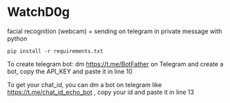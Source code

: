 # WatchD0g
facial recognition (webcam) + sending on telegram in private message with python

```pip install -r requirements.txt```

To create telegram bot:
dm https://t.me/BotFather on Telegram and create a bot, copy the API_KEY and paste it in line 10

To get your chat_id, you can dm a bot on telegram like https://t.me/chat_id_echo_bot , copy your id and paste it in line 13

